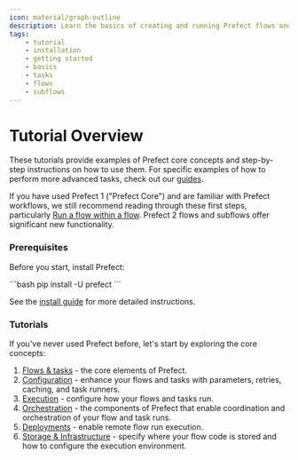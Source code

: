 ```yaml
---
icon: material/graph-outline
description: Learn the basics of creating and running Prefect flows and tasks.
tags:
    - tutorial
    - installation
    - getting started
    - basics
    - tasks
    - flows
    - subflows
---
```

# Tutorial Overview

These tutorials provide examples of Prefect core concepts and step-by-step instructions on how to use them. For specific examples of how to perform more advanced tasks, check out our [guides](/guides/).

If you have used Prefect 1 ("Prefect Core") and are familiar with Prefect workflows, we still recommend reading through these first steps, particularly [Run a flow within a flow](/tutorials/first-steps/#run-a-flow-within-a-flow). Prefect 2 flows and subflows offer significant new functionality.

### Prerequisites

Before you start, install Prefect:

<div class="terminal">
```bash
pip install -U prefect
```
</div>

See the [install guide](/tutorial/installation/) for more detailed instructions.

### Tutorials
If you've never used Prefect before, let's start by exploring the core concepts:

1. [Flows & tasks](/tutorial/first-steps/) - the core elements of Prefect.
2. [Configuration](/tutorial/flow-task-config/) - enhance your flows and tasks with parameters, retries, caching, and task runners.
3. [Execution](/tutorial/execution/) - configure how your flows and tasks run.
4. [Orchestration](/tutorial/orchestration/) - the components of Prefect that enable coordination and orchestration of your flow and task runs.
5. [Deployments](/tutorial/deployments/) - enable remote flow run execution.
6. [Storage & Infrastructure](/tutorial/storage/) - specify where your flow code is stored and how to configure the execution environment.
